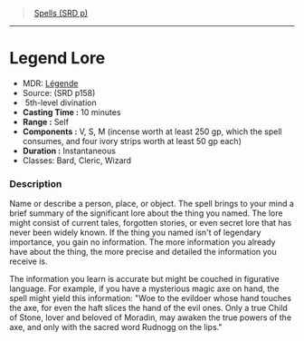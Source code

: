 ﻿---
!SpellItem
Family: SpellVO
Name: Legend Lore
AltName: '[Légende](hd_spells_legende.md)'
Type: divination
Level: 5
CastingTime: 10 minutes
Range: Self
Components: V, S, M (incense worth at least 250 gp, which the spell consumes, and four ivory strips worth at least 50 gp each)
Duration: Instantaneous
Classes: Bard, Cleric, Wizard
Source: (SRD p158)
Id: spells_vo.md#legend-lore
ParentLink: spells_vo.md#spells-srd-p
ParentName: Spells (SRD p)
NameLevel: 1
Attributes: {}
---
> [Spells (SRD p)](srd_spells.md)

---

# Legend Lore

- MDR: [Légende](hd_spells_legende.md)
- Source: (SRD p158)
-  5th-level divination
- **Casting Time :** 10 minutes
- **Range :** Self
- **Components :** V, S, M (incense worth at least 250 gp, which the spell consumes, and four ivory strips worth at least 50 gp each)
- **Duration :** Instantaneous
- Classes: Bard, Cleric, Wizard

### Description

Name or describe a person, place, or object. The spell brings to your mind a brief summary of the significant lore about the thing you named. The lore might consist of current tales, forgotten stories, or even secret lore that has never been widely known. If the thing you named isn't of legendary importance, you gain no information. The more information you already have about the thing, the more precise and detailed the information you receive is.

The information you learn is accurate but might be couched in figurative language. For example, if you have a mysterious magic axe on hand, the spell might yield this information: "Woe to the evildoer whose hand touches the axe, for even the haft slices the hand of the evil ones. Only a true Child of Stone, lover and beloved of Moradin, may awaken the true powers of the axe, and only with the sacred word Rudnogg on the lips."

